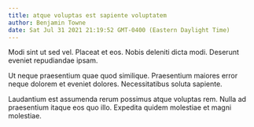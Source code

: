 ```yaml
---
title: atque voluptas est sapiente voluptatem
author: Benjamin Towne
date: Sat Jul 31 2021 21:19:52 GMT-0400 (Eastern Daylight Time)
---
```

Modi sint ut sed vel. Placeat et eos. Nobis deleniti dicta modi. Deserunt eveniet repudiandae ipsam.

 Ut neque praesentium quae quod similique. Praesentium maiores error neque dolorem et eveniet dolores. Necessitatibus soluta sapiente.

 Laudantium est assumenda rerum possimus atque voluptas rem. Nulla ad praesentium itaque eos quo illo. Expedita quidem molestiae et magni molestiae.